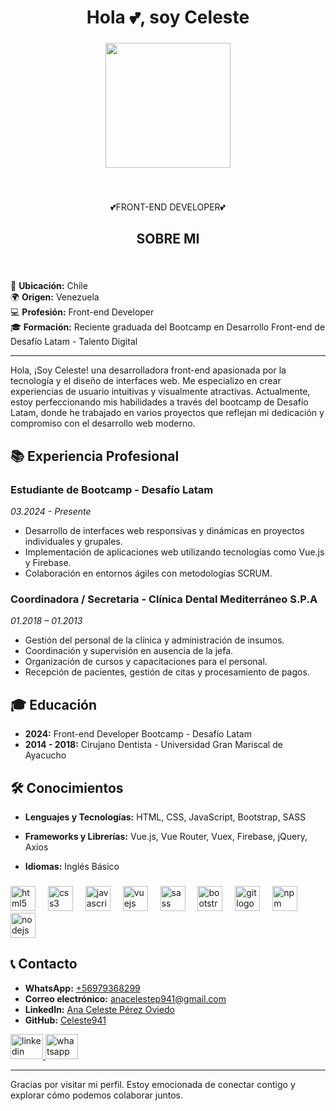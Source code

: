 <h1 align="center">Hola 💕, soy Celeste</h1>

###

<div align="center">
  <img height="200" src="https://soyhorizonte.com/wp-content/uploads/2020/10/JS-by-SoyHorizonte.gif"  />
</div>

###

<br clear="both">

<p align="center">💕FRONT-END DEVELOPER💕</p>

###

<h2 align="center">SOBRE MI</h2>

###

<br clear="both">

📍 **Ubicación:** Chile  
🌍  **Origen:** Venezuela  
💻 **Profesión:** Front-end Developer  
🎓 **Formación:** Reciente graduada del Bootcamp en Desarrollo Front-end de Desafío Latam - Talento Digital

---

Hola, ¡Soy Celeste! una desarrolladora front-end apasionada por la tecnología y el diseño de interfaces web. Me especializo en crear experiencias de usuario intuitivas y visualmente atractivas. Actualmente, estoy perfeccionando mis habilidades a través del bootcamp de Desafío Latam, donde he trabajado en varios proyectos que reflejan mi dedicación y compromiso con el desarrollo web moderno.

## 📚 Experiencia Profesional

### Estudiante de Bootcamp - Desafío Latam
*03.2024 - Presente*
- Desarrollo de interfaces web responsivas y dinámicas en proyectos individuales y grupales.
- Implementación de aplicaciones web utilizando tecnologías como Vue.js y Firebase.
- Colaboración en entornos ágiles con metodologías SCRUM.

### Coordinadora / Secretaria - Clínica Dental Mediterráneo S.P.A
*01.2018 – 01.2013*
- Gestión del personal de la clínica y administración de insumos.
- Coordinación y supervisión en ausencia de la jefa.
- Organización de cursos y capacitaciones para el personal.
- Recepción de pacientes, gestión de citas y procesamiento de pagos.

## 🎓 Educación

- **2024:** Front-end Developer Bootcamp - Desafío Latam
- **2014 - 2018:** Cirujano Dentista - Universidad Gran Mariscal de Ayacucho

## 🛠 Conocimientos

- **Lenguajes y Tecnologías:** HTML, CSS, JavaScript, Bootstrap, SASS
- **Frameworks y Librerías:** Vue.js, Vue Router, Vuex, Firebase, jQuery, Axios
- **Idiomas:** Inglés Básico

  ###

<div align="left">
  <img src="https://cdn.jsdelivr.net/gh/devicons/devicon/icons/html5/html5-original.svg" height="40" alt="html5 logo"  />
  <img width="12" />
  <img src="https://cdn.jsdelivr.net/gh/devicons/devicon/icons/css3/css3-original.svg" height="40" alt="css3 logo"  />
  <img width="12" />
  <img src="https://cdn.jsdelivr.net/gh/devicons/devicon/icons/javascript/javascript-original.svg" height="40" alt="javascript logo"  />
  <img width="12" />
  <img src="https://cdn.jsdelivr.net/gh/devicons/devicon/icons/vuejs/vuejs-original.svg" height="40" alt="vuejs logo"  />
  <img width="12" />
  <img src="https://cdn.jsdelivr.net/gh/devicons/devicon/icons/sass/sass-original.svg" height="40" alt="sass logo"  />
  <img width="12" />
  <img src="https://cdn.jsdelivr.net/gh/devicons/devicon/icons/bootstrap/bootstrap-original.svg" height="40" alt="bootstrap logo"  />
  <img width="12" />
  <img src="https://cdn.jsdelivr.net/gh/devicons/devicon/icons/git/git-original.svg" height="40" alt="git logo"  />
  <img width="12" />
  <img src="https://cdn.jsdelivr.net/gh/devicons/devicon/icons/npm/npm-original-wordmark.svg" height="40" alt="npm logo"  />
  <img width="12" />
  <img src="https://cdn.jsdelivr.net/gh/devicons/devicon/icons/nodejs/nodejs-original.svg" height="40" alt="nodejs logo"  />
</div>

###


## 📞 Contacto

- **WhatsApp:** [+56979368299](https://wa.me/56979368299)
- **Correo electrónico:** [anacelestep941@gmail.com](mailto:anacelestep941@gmail.com)
- **LinkedIn:** [Ana Celeste Pérez Oviedo](https://www.linkedin.com/in/ana-celeste-perez-oviedo-29bb0218a/)
- **GitHub:** [Celeste941](https://github.com/Celeste941)

<div align="left">
  <a href="https://www.linkedin.com/in/ana-celeste-perez-oviedo-29bb0218a/" target="_blank">
    <img src="https://raw.githubusercontent.com/maurodesouza/profile-readme-generator/master/src/assets/icons/social/linkedin/default.svg" width="52" height="40" alt="linkedin logo"  />
  </a>
  <a href="https://wa.me/56979368299" target="_blank">
    <img src="https://raw.githubusercontent.com/maurodesouza/profile-readme-generator/master/src/assets/icons/social/whatsapp/default.svg" width="52" height="40" alt="whatsapp logo"  />
  </a>
</div>

---

Gracias por visitar mi perfil. Estoy emocionada de conectar contigo y explorar cómo podemos colaborar juntos.


